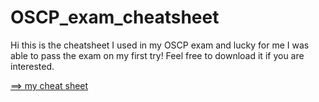 # OSCP_exam_cheatsheet

Hi this is the cheatsheet I used in my OSCP exam and lucky for me I was able to pass the exam on my first try! Feel free to download it if you are interested.

[==> my cheat sheet](cheatsheet.md)
